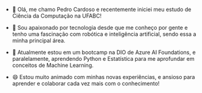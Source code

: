 - 👋 Olá, me chamo Pedro Cardoso e recentemente iniciei meu estudo de Ciência da Computação na UFABC!
- 👀 Sou apaixonado por tecnologia desde que me conheço por gente e tenho uma fascinação com robótica e inteligência artificial, sendo essa a minha principal área.
- 🌱 Atualmente estou em um bootcamp na DIO de Azure AI Foundations, e paralelamente, aprendendo Python e Estatística para me aprofundar em conceitos de Machine Learning.

- 😄 Estou muito animado com minhas novas experiências, e ansioso para aprender e colaborar cada vez mais com o conhecimento! 


<!---
Pedro-Deviliriun/Pedro-Deviliriun is a ✨ special ✨ repository because its `README.md` (this file) appears on your GitHub profile.
You can click the Preview link to take a look at your changes.
--->
